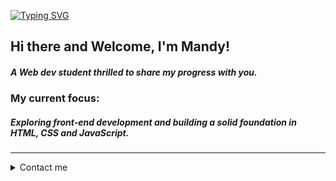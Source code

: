 [![Typing SVG](https://readme-typing-svg.herokuapp.com?font=Fira+Code&weight=300&letterSpacing=&pause=1000&color=939CC7&background=FFFCFC00&width=435&lines=Remote-WebCREATION)](https://git.io/typing-svg)

## Hi there and Welcome, I'm Mandy!

##### A Web dev student thrilled to share my progress with you.   

### My current focus: 

##### Exploring front-end development and building a solid foundation in HTML, CSS and JavaScript.

---

<details>
    <summary>Contact me</summary>

<br/>

+ 📨 via E-Mail: [mandy.jendroska@yahoo.de](mailto:mandy.jendroska@yahoo.de)

+ Linkedin: [Remote-webcreation](www.linkedin.com/in/remote-webcreation)

+ Github: [Remote-webcreation](https://github.com/remote-webcreation)

<p align="right"><a href="#Hi-there-and-Welcome,-I'm-Mandy!">back to top ⬆️</a></p>